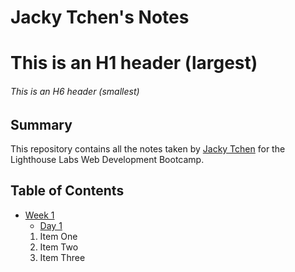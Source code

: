 # Jacky Tchen's Notes

# This is an H1 header (largest)
###### This is an H6 header (smallest)

## Summary

This repository contains all the notes taken by [Jacky Tchen](https://github.com/jackiestchen/lighthouse-web-notes.git) for the Lighthouse Labs Web Development Bootcamp.

## Table of Contents
* [Week 1](/Week_1)
  * [Day 1](/Week_1/Day_1)
  1. Item One
  2. Item Two
  3. Item Three